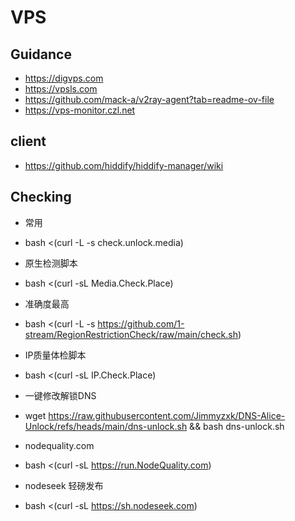 # VPS

## Guidance 

* https://digvps.com
* https://vpsls.com
* https://github.com/mack-a/v2ray-agent?tab=readme-ov-file
* https://vps-monitor.czl.net

## client
* https://github.com/hiddify/hiddify-manager/wiki
  
## Checking
* 常用
* bash <(curl -L -s check.unlock.media)

* 原生检测脚本
* bash <(curl -sL Media.Check.Place)

* 准确度最高
* bash <(curl -L -s https://github.com/1-stream/RegionRestrictionCheck/raw/main/check.sh)

* IP质量体检脚本
* bash <(curl -sL IP.Check.Place)

* 一键修改解锁DNS
* wget https://raw.githubusercontent.com/Jimmyzxk/DNS-Alice-Unlock/refs/heads/main/dns-unlock.sh && bash dns-unlock.sh

* nodequality.com 
* bash <(curl -sL https://run.NodeQuality.com)

* nodeseek 轻磅发布 
* bash <(curl -sL https://sh.nodeseek.com)      

